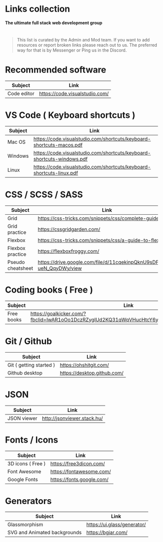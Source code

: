 # Links collection

#### The ultimate full stack web development group

#

#

> This list is curated by the Admin and Mod team. If you want to add resources or report broken links please reach out to us.
> The preferred way for that is by Messenger or Ping us in the Discord.

#

#

# Recommended software

| Subject     | Link                           |
| ----------- | ------------------------------ |
| Code editor | https://code.visualstudio.com/ |

# VS Code ( Keyboard shortcuts )

| Subject | Link                                                                   |
| ------- | ---------------------------------------------------------------------- |
| Mac OS  | https://code.visualstudio.com/shortcuts/keyboard-shortcuts-macos.pdf   |
| Windows | https://code.visualstudio.com/shortcuts/keyboard-shortcuts-windows.pdf |
| Linux   | https://code.visualstudio.com/shortcuts/keyboard-shortcuts-linux.pdf   |

# CSS / SCSS / SASS

| Subject           | Link                                                                   |
| ----------------- | ---------------------------------------------------------------------- |
| Grid              | https://css-tricks.com/snippets/css/complete-guide-grid/               |
| Grid practice     | https://cssgridgarden.com/                                             |
| Flexbox           | https://css-tricks.com/snippets/css/a-guide-to-flexbox/                |
| Flexbox practice  | https://flexboxfroggy.com/                                             |
| Pseudo cheatsheet | https://drive.google.com/file/d/11cqekinpQknU9sDFddJ7c-ueN_QqyDWy/view |

# Coding books ( Free )

| Subject    | Link                                                                                         |
| ---------- | -------------------------------------------------------------------------------------------- |
| Free books | https://goalkicker.com/?fbclid=IwAR1oOo1DczRZygIUd2KQ31qWqVHucHtcY6ylYVcj7pzFKGrwKFbXE_icumw |

# Git / Github

| Subject                 | Link                        |
| ----------------------- | --------------------------- |
| Git ( getting started ) | https://ohshitgit.com/      |
| Github desktop          | https://desktop.github.com/ |

# JSON

| Subject     | Link                        |
| ----------- | --------------------------- |
| JSON viewer | http://jsonviewer.stack.hu/ |

# Fonts / Icons

| Subject           | Link                      |
| ----------------- | ------------------------- |
| 3D icons ( Free ) | https://free3dicon.com/   |
| Font Awesome      | https://fontawesome.com/  |
| Google Fonts      | https://fonts.google.com/ |

# Generators

| Subject                      | Link                        |
| ---------------------------- | --------------------------- |
| Glassmorphism                | https://ui.glass/generator/ |
| SVG and Animated backgrounds | https://bgjar.com/          |
